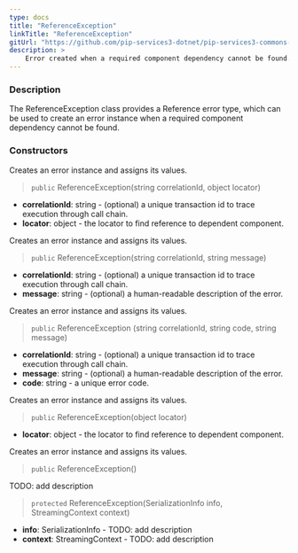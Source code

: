 ```yaml
---
type: docs
title: "ReferenceException"
linkTitle: "ReferenceException"
gitUrl: "https://github.com/pip-services3-dotnet/pip-services3-commons-dotnet"
description: >
    Error created when a required component dependency cannot be found.
---
```


### Description

The ReferenceException class provides a Reference error type, which can be used to create an error instance when a required component dependency cannot be found.

### Constructors
Creates an error instance and assigns its values.

> `public` ReferenceException(string correlationId, object locator)

- **correlationId**: string - (optional) a unique transaction id to trace execution through call chain.
- **locator**: object - the locator to find reference to dependent component.

Creates an error instance and assigns its values.
> `public` ReferenceException(string correlationId, string message)

- **correlationId**: string - (optional) a unique transaction id to trace execution through call chain.
- **message**: string - (optional) a human-readable description of the error.


Creates an error instance and assigns its values.
> `public` ReferenceException (string correlationId, string code, string message)

- **correlationId**: string - (optional) a unique transaction id to trace execution through call chain.
- **message**: string - (optional) a human-readable description of the error.
- **code**: string - a unique error code.


Creates an error instance and assigns its values.
> `public` ReferenceException(object locator)

- **locator**: object - the locator to find reference to dependent component.


Creates an error instance and assigns its values.
> `public` ReferenceException()


TODO: add description
> `protected` ReferenceException(SerializationInfo info, StreamingContext context)

- **info**: SerializationInfo -  TODO: add description
- **context**: StreamingContext - TODO: add description
